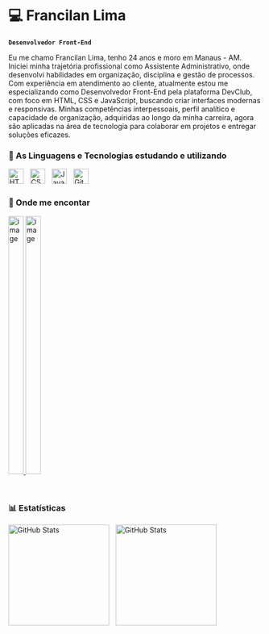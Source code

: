 # 💻 Francilan Lima

**`Desenvolvedor Front-End`**

Eu me chamo Francilan Lima, tenho 24 anos e moro em Manaus - AM. Iniciei minha trajetória profissional como Assistente Administrativo, onde desenvolvi habilidades em organização, disciplina e gestão de processos. Com experiência em atendimento ao cliente, atualmente estou me especializando como Desenvolvedor Front-End pela plataforma DevClub, com foco em HTML, CSS e JavaScript, buscando criar interfaces modernas e responsivas. Minhas competências interpessoais, perfil analítico e capacidade de organização, adquiridas ao longo da minha carreira, agora são aplicadas na área de tecnologia para colaborar em projetos e entregar soluções eficazes.


### 🤖 As Linguagens e Tecnologias estudando e utilizando

<img 
    align="left" 
    alt="HTML"
    title="HTML" 
    width="30px" 
    style="padding-right: 10px;" 
    src="https://cdn.jsdelivr.net/gh/devicons/devicon@latest/icons/html5/html5-original.svg" 
/>

<img 
    align="left" 
    alt="CSS" 
    title="CSS"
    width="30px" 
    style="padding-right: 10px;" 
    src="https://cdn.jsdelivr.net/gh/devicons/devicon@latest/icons/css3/css3-original.svg" 
/>

<img 
    align="left" 
    alt="JavaScript" 
    title="JavaScript"
    width="30px" 
    style="padding-right: 10px;" 
    src="https://cdn.jsdelivr.net/gh/devicons/devicon@latest/icons/javascript/javascript-original.svg" 
/>

<img 
    align="left"
    alt="GitHub"
    title="GitHub"
    width="30px" 
    style="padding-right: 10px;"
    src="https://github.com/user-attachments/assets/5254b476-0b93-4e47-bf2c-3f7107ac79ef" 
/>


</br>
</br>
    
### 📍 Onde me encontar

<p>
    <a href= "https://www.instagram.com/cirlan_lima/">
        <img 
            width="30px" 
            height="512" 
            alt="image" 
            src="https://github.com/user-attachments/assets/aa17b554-e7bc-446c-af8a-870c67d33136" />
    </a>
    <a href= "htpps://www.linkedin.com/in/francilan-lima-624570264">
        <img 
            width="30px" 
            height="512" 
            alt="image" 
            src="https://github.com/user-attachments/assets/977066d7-fd2a-452d-8a8b-7cc7b183a35b" />
    </a>
</p>

</br>   

### 📊 Estatísticas

<p>
  <img 
    align="left" 
    alt="GitHub Stats" 
    height="200" 
    style="padding-right: 10px;" 
    src="https://github-readme-stats.vercel.app/api?username=francirlanlima23&show_icons=true&theme=tokyonight&include_all_commits=true&locale=pt-br" 
  />

<img 
      align="left" 
      alt="GitHub Stats" 
      height="200" 
      src="https://github-readme-stats.vercel.app/api/top-langs/?username=francirlanlima23&theme=tokyonight&layout=compact&custom_title=Tecnologias&langs_count=9" 
  />

</p>




